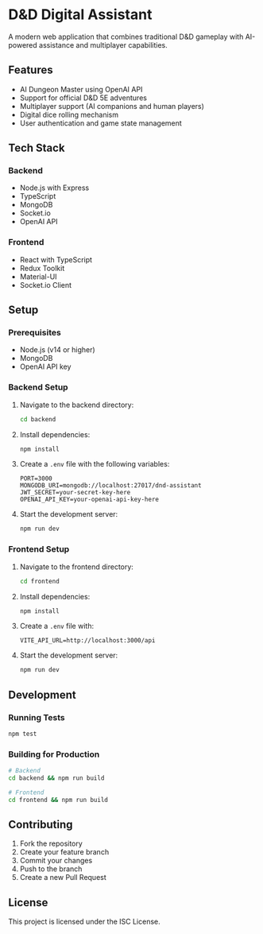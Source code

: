 # D&D Digital Assistant

A modern web application that combines traditional D&D gameplay with AI-powered assistance and multiplayer capabilities.

## Features

- AI Dungeon Master using OpenAI API
- Support for official D&D 5E adventures
- Multiplayer support (AI companions and human players)
- Digital dice rolling mechanism
- User authentication and game state management

## Tech Stack

### Backend
- Node.js with Express
- TypeScript
- MongoDB
- Socket.io
- OpenAI API

### Frontend
- React with TypeScript
- Redux Toolkit
- Material-UI
- Socket.io Client

## Setup

### Prerequisites
- Node.js (v14 or higher)
- MongoDB
- OpenAI API key

### Backend Setup
1. Navigate to the backend directory:
   ```bash
   cd backend
   ```

2. Install dependencies:
   ```bash
   npm install
   ```

3. Create a `.env` file with the following variables:
   ```
   PORT=3000
   MONGODB_URI=mongodb://localhost:27017/dnd-assistant
   JWT_SECRET=your-secret-key-here
   OPENAI_API_KEY=your-openai-api-key-here
   ```

4. Start the development server:
   ```bash
   npm run dev
   ```

### Frontend Setup
1. Navigate to the frontend directory:
   ```bash
   cd frontend
   ```

2. Install dependencies:
   ```bash
   npm install
   ```

3. Create a `.env` file with:
   ```
   VITE_API_URL=http://localhost:3000/api
   ```

4. Start the development server:
   ```bash
   npm run dev
   ```

## Development

### Running Tests
```bash
npm test
```

### Building for Production
```bash
# Backend
cd backend && npm run build

# Frontend
cd frontend && npm run build
```

## Contributing
1. Fork the repository
2. Create your feature branch
3. Commit your changes
4. Push to the branch
5. Create a new Pull Request

## License
This project is licensed under the ISC License. 